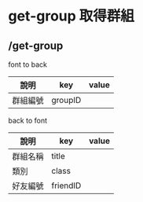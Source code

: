 # get-group 取得群組
## /get-group
font to back

| 說明 | key | value |
| ---- | --- | ----- |
| 群組編號 | groupID  |       |


back to font

| 說明         | key     | value |
| ------------ | ------- | ----- |
| 群組名稱 | title    |       |
| 類別     | class    |       |
| 好友編號  | friendID |       |
